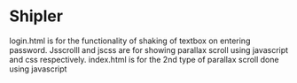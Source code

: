 # Shipler

login.html is for the functionality of shaking of textbox on entering password.
Jsscrolll and jscss are for showing parallax scroll using javascript and css respectively.
index.html is for the 2nd type of parallax scroll done using javascript

